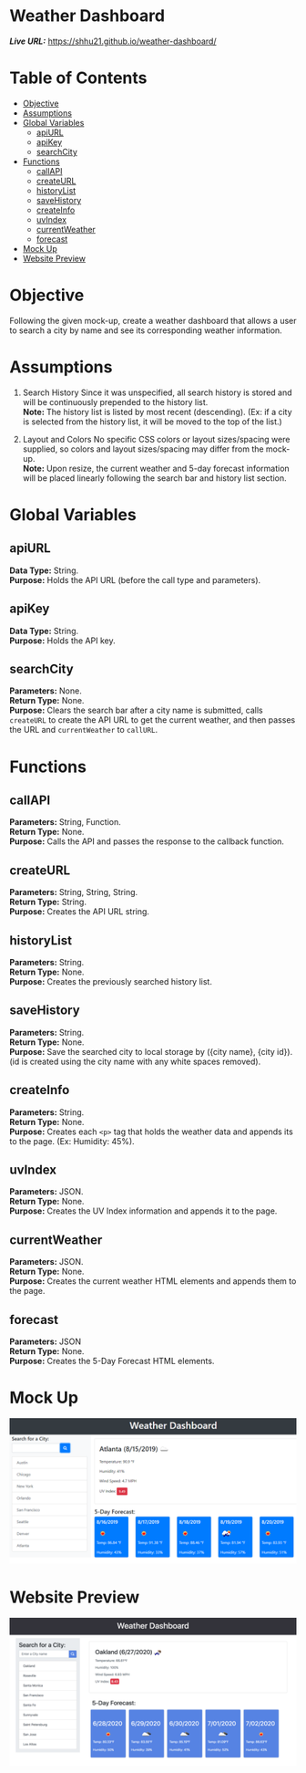 # Weather Dashboard

__*Live URL:*__ https://shhu21.github.io/weather-dashboard/

# Table of Contents
- [Objective](#objective)
- [Assumptions](#assumptions)
- [Global Variables](#global-variables)
  * [apiURL](#apiurl)
  * [apiKey](#apikey)
  * [searchCity](#searchcity)
- [Functions](#functions)
  * [callAPI](#callapi)
  * [createURL](#createurl)
  * [historyList](#historylist)
  * [saveHistory](#savehistory)
  * [createInfo](#createinfo)
  * [uvIndex](#uvindex)
  * [currentWeather](#currentweather)
  * [forecast](#forecast)
- [Mock Up](#mock-up)
- [Website Preview](#website-preview)


# Objective
Following the given mock-up, create a weather dashboard that allows a user to search a city by name and see its corresponding weather information.

# Assumptions
1. Search History 
Since it was unspecified, all search history is stored and will be continuously prepended to the history list. </br>
**Note:** The history list is listed by most recent (descending).  (Ex: if a city is selected from the history list, it will be moved to the top of the list.)

2. Layout and Colors
No specific CSS colors or layout sizes/spacing were supplied, so colors and layout sizes/spacing may differ from the mock-up. </br>
**Note:** Upon resize, the current weather and 5-day forecast information will be placed linearly following the search bar and history list section.

# Global Variables

## apiURL
__Data Type:__ String. </br>
__Purpose:__ Holds the API URL (before the call type and parameters). </br>

## apiKey
__Data Type:__ String. </br>
__Purpose:__ Holds the API key. </br>

## searchCity
__Parameters:__ None. </br>
__Return Type:__ None. </br>
__Purpose:__ Clears the search bar after a city name is submitted, calls `createURL` to create the API URL to get the current weather, and then passes the URL and `currentWeather` to `callURL`.

# Functions

## callAPI
__Parameters:__ String, Function. </br>
__Return Type:__ None. </br>
__Purpose:__ Calls the API and passes the response to the callback function.

## createURL
__Parameters:__ String, String, String. </br>
__Return Type:__ String. </br>
__Purpose:__ Creates the API URL string.

## historyList
__Parameters:__ String. </br>
__Return Type:__ None. </br>
__Purpose:__ Creates the previously searched history list.

## saveHistory
__Parameters:__ String. </br>
__Return Type:__ None. </br>
__Purpose:__ Save the searched city to local storage by ({city name}, {city id}). (id is created using the city name with any white spaces removed).

## createInfo
__Parameters:__ String. </br>
__Return Type:__ None. </br>
__Purpose:__ Creates each `<p>` tag that holds the weather data and appends its to the page. (Ex: Humidity: 45%).

## uvIndex
__Parameters:__ JSON. </br>
__Return Type:__ None. </br>
__Purpose:__ Creates the UV Index information and appends it to the page.

## currentWeather
__Parameters:__ JSON. </br>
__Return Type:__ None. </br>
__Purpose:__ Creates the current weather HTML elements and appends them to the page.

## forecast
__Parameters:__ JSON </br>
__Return Type:__ None. </br>
__Purpose:__ Creates the 5-Day Forecast HTML elements.

# Mock Up
![](./assets/images/mock-up.png)

# Website Preview
![](./assets/images/screenshot.png)
